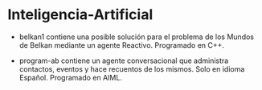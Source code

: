 # Inteligencia-Artificial

- belkan1 contiene una posible solución para el problema de los Mundos de Belkan mediante un agente Reactivo.  Programado en C++.

- program-ab contiene un agente conversacional que administra contactos, eventos y hace recuentos de los mismos.  Solo en idioma Español.  Programado en AIML.
